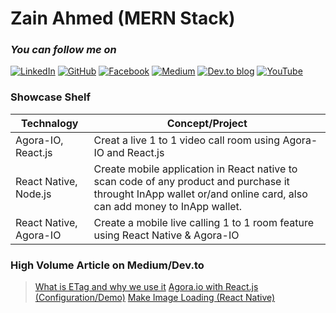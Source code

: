 # Zain Ahmed (MERN Stack)
### _You can follow me on_
[![LinkedIn](https://img.shields.io/badge/linkedin-%230077B5.svg?style=for-the-badge&logo=linkedin&logoColor=white)](https://www.linkedin.com/in/zain-ahmed-231349132/) [![GitHub](https://img.shields.io/badge/github-%23121011.svg?style=for-the-badge&logo=github&logoColor=white)](https://github.com/zainbinfurqan) [![Facebook](https://img.shields.io/badge/Facebook-%231877F2.svg?style=for-the-badge&logo=Facebook&logoColor=white)](https://github.com/zainbinfurqan) [![Medium](https://img.shields.io/badge/Medium-12100E?style=for-the-badge&logo=medium&logoColor=white)](https://medium.com/@zain-ahmed-5360) [![Dev.to blog](https://img.shields.io/badge/dev.to-0A0A0A?style=for-the-badge&logo=dev.to&logoColor=white)](https://dev.to/zainbinfurqan) [![YouTube](https://img.shields.io/badge/YarCoder-%23FF0000.svg?style=for-the-badge&logo=YouTube&logoColor=white)](https://www.youtube.com/channel/UCkaoWtBz6ioLbNwRzIco5Yg)

### Showcase Shelf
|Technalogy | Concept/Project |
| ------ | ------ |
| Agora-IO, React.js | Creat a live 1 to 1 video call room using Agora-IO and React.js |
| React Native, Node.js |Create mobile application in React native to scan code of any product and purchase it throught InApp wallet or/and online card, also can add money to InApp wallet.  |
| React Native, Agora-IO | Create a mobile live calling 1 to 1 room feature  using React Native & Agora-IO |

### High Volume Article on Medium/Dev.to
>  [What is ETag and why we use it](https://dev.to/zainbinfurqan/what-is-etag-and-why-we-use-it-15jd)
>  [Agora.io with React.js (Configuration/Demo)](https://dev.to/zainbinfurqan/agora-io-with-react-js-configuration-demo-2o7h)
>  [Make Image Loading (React Native)](https://zain-ahmed-5360.medium.com/make-image-loading-react-native-8929a744d242)
